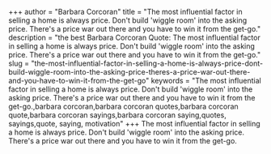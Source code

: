 +++
author = "Barbara Corcoran"
title = "The most influential factor in selling a home is always price. Don't build 'wiggle room' into the asking price. There's a price war out there and you have to win it from the get-go."
description = "the best Barbara Corcoran Quote: The most influential factor in selling a home is always price. Don't build 'wiggle room' into the asking price. There's a price war out there and you have to win it from the get-go."
slug = "the-most-influential-factor-in-selling-a-home-is-always-price-dont-build-wiggle-room-into-the-asking-price-theres-a-price-war-out-there-and-you-have-to-win-it-from-the-get-go"
keywords = "The most influential factor in selling a home is always price. Don't build 'wiggle room' into the asking price. There's a price war out there and you have to win it from the get-go.,barbara corcoran,barbara corcoran quotes,barbara corcoran quote,barbara corcoran sayings,barbara corcoran saying,quotes, sayings,quote, saying, motivation"
+++
The most influential factor in selling a home is always price. Don't build 'wiggle room' into the asking price. There's a price war out there and you have to win it from the get-go.
